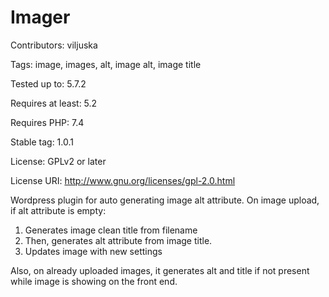 # Imager

Contributors: viljuska

Tags: image, images, alt, image alt, image title

Tested up to: 5.7.2

Requires at least:  5.2

Requires PHP:  7.4

Stable tag: 1.0.1

License: GPLv2 or later

License URI: http://www.gnu.org/licenses/gpl-2.0.html

Wordpress plugin for auto generating image alt attribute. On image upload, if alt attribute is empty:

1.  Generates image clean title from filename
2.  Then, generates alt attribute from image title.
3.  Updates image with new settings

Also, on already uploaded images, it generates alt and title if not present while image is showing on the front end.

